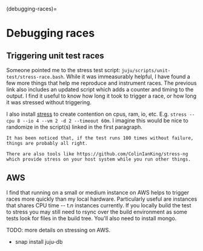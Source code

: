 (debugging-races)=
<!-- TODO(gfouillet): do not merge into 4.0, or delete whenever merged (reason: related to mongodb) -->
# Debugging races
## Triggering unit test races

Someone pointed me to the stress test script: `juju/scripts/unit-test/stress-race.bash`. While it was
immeasurably helpful, I have found a few more things that help me reproduce and instrument races. The previous link also
includes an updated script which adds a counter and timing to the output. I find it useful to know how long it took to
trigger a race, or how long it was stressed without triggering.

I also install [stress](http://linux.die.net/man/1/stress) to create contention on cpus, ram, io, etc.
E.g. ```stress --cpu 8 --io 4 --vm 2 -d 2 --timeout 60m```. I imagine this would be nice to randomize in the script(s)
linked in the first paragraph.

```{tip}
It has been noticed that, if the test runs 100 times without failure, things are probably all right.
```
```{note}
There are also tools like https://github.com/ColinIanKing/stress-ng which provide stress on your host system while you run other things.
```


## AWS

I find that running on a small or medium instance on AWS helps to trigger races more quickly than my local hardware.
Particularly useful are instances that shares CPU time -- t._n_ instances currently. If you locally build the test to
stress you may still need to rsync over the build environment as some tests look for files in the build tree. You'll
also need to install mongo.

TODO: more details on stressing on AWS.

* snap install juju-db



